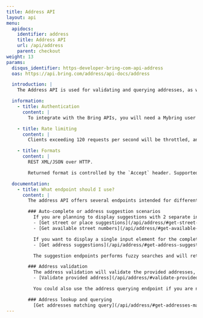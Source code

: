 ```yaml
---
title: Address API
layout: api
menu:
  apidocs:
    identifier: address
    title: Address API
    url: /api/address
    parent: checkout
weight: 13
params:
  disqus_identifier: https-developer-bring-com-api-address
  oas: https://api.bring.com/address/api-docs/address

  introduction: |
    The Address API is used for validating and querying addresses, as well as getting suggestions in scenarios where the complete address is not known. It currently supports Norwegian addresses (street, place, post office box and postal place addresses). Addresses validated by this API are guaranteed to be valid, and it is therefore recommended to validate addresses that are used as input to Booking and Checkout related APIs.

  information:
    - title: Authentication
      content: |
        To integrate with the Bring APIs, you will need a Mybring user account with an API key. Information about prerequisites and authentication headers can be found on the general API [Getting Started page](/api/).

    - title: Rate limiting
      content: |
        Clients exceeding 120 requests per second will be throttled, and the response will contain http status code 429. If you have a use case requiring rates above the limit, please contact developer-booking@bring.com for assistance.

    - title: Formats
      content: |
        REST XML/JSON over HTTP. 

        Returned format is controlled by the `Accept` header. Supported values are `application/json` and `application/xml`. Default returned format is JSON.

  documentation:
    - title: What endpoint should I use?
      content: |
        The address API offers several endpoints intended for different use cases. Depending on the use case different endpoints are more or less suited.

        ### Auto-complete or address suggestion scenarios
          If you are planning to display suggestions with 2 separate input elements for street/place and house number, these are the APIs for you: 
          - [Get street or place suggestions](/api/address/#get-street-or-place-suggestions-get)
          - [Get available street numbers](/api/address/#get-available-street-numbers-get)

          If you want to display a single input element for the complete address (including house number), you should use this API:
          - [Get address suggestions](/api/address/#get-address-suggestions-get)

          The suggestion endpoints performs fuzzy searches and will return exact and/or close matches. The returned matches should therefore be offered to the end user for selection.

        ### Address validation
          The address validation will validate the provided addresses, and provide close matching suggesions if no exact match is found.
          - [Validate provided address](/api/address/#validate-provided-address-get)

          You could also use the address querying endpoint if you are not interested in suggestions when no exact match is found. 

        ### Address lookup and querying
          [Get addresses matching query](/api/address/#get-addresses-matching-query-get)
---
```

